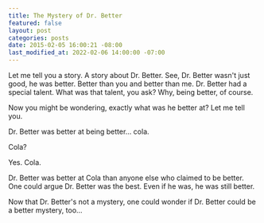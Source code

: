 ```yaml
---
title: The Mystery of Dr. Better
featured: false
layout: post
categories: posts
date: 2015-02-05 16:00:21 -08:00
last_modified_at: 2022-02-06 14:00:00 -07:00
---
```


Let me tell you a story. A story about Dr. Better. See, Dr. Better wasn't just good, he was better. Better than you and better than me. Dr. Better had a special talent. What was that talent, you ask? Why, being better, of course.

Now you might be wondering, exactly what was he better at? Let me tell you.

Dr. Better was better at being better… cola.

Cola?

Yes. Cola.

Dr. Better was better at Cola than anyone else who claimed to be better. One could argue Dr. Better was the best. Even if he was, he was still better.

Now that Dr. Better's not a mystery, one could wonder if Dr. Better could be a better mystery, too…

